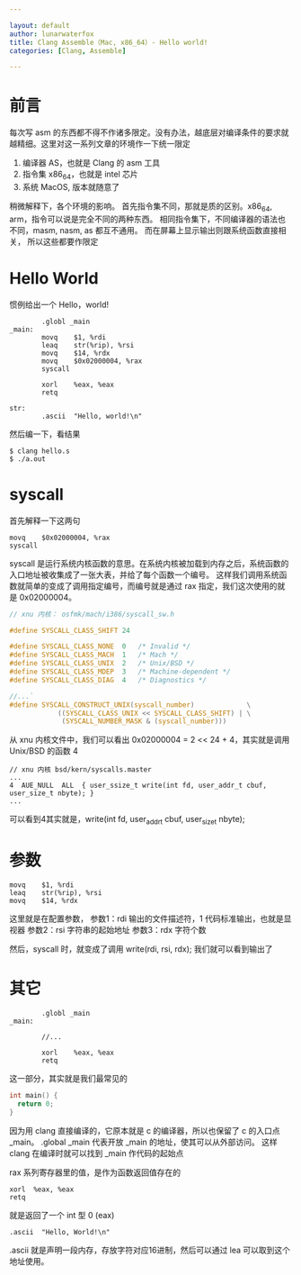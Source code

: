 ```yaml
---

layout: default
author: lunarwaterfox
title: Clang Assemble（Mac, x86_64）- Hello world!
categories: [Clang, Assemble]

---
```



# 前言

每次写 asm 的东西都不得不作诸多限定。没有办法，越底层对编译条件的要求就越精细。这里对这一系列文章的环境作一下统一限定

1.  编译器 AS，也就是 Clang 的 asm 工具
2.  指令集 x86<sub>64</sub>，也就是 intel 芯片
3.  系统 MacOS, 版本就随意了

稍微解释下，各个环境的影响。 首先指令集不同，那就是质的区别。x86<sub>64</sub>, arm，指令可以说是完全不同的两种东西。 相同指令集下，不同编译器的语法也不同，masm, nasm, as 都互不通用。 而在屏幕上显示输出则跟系统函数直接相关， 所以这些都要作限定


# Hello World

惯例给出一个 Hello，world!

```assemble
        .globl _main
_main:
        movq    $1, %rdi
        leaq    str(%rip), %rsi
        movq    $14, %rdx
        movq    $0x02000004, %rax
        syscall

        xorl	%eax, %eax
        retq

str:                   
        .ascii	"Hello, world!\n"                        

```

然后编一下，看结果

```shell
$ clang hello.s
$ ./a.out
```


# syscall

首先解释一下这两句

```assemble
movq    $0x02000004, %rax
syscall
```

syscall 是运行系统内核函数的意思。在系统内核被加载到内存之后，系统函数的入口地址被收集成了一张大表，并给了每个函数一个编号。 这样我们调用系统函数就简单的变成了调用指定编号，而编号就是通过 rax 指定，我们这次使用的就是 0x02000004。

```c
// xnu 内核： osfmk/mach/i386/syscall_sw.h

#define SYSCALL_CLASS_SHIFT 24

#define SYSCALL_CLASS_NONE  0   /* Invalid */
#define SYSCALL_CLASS_MACH  1   /* Mach */  
#define SYSCALL_CLASS_UNIX  2   /* Unix/BSD */
#define SYSCALL_CLASS_MDEP  3   /* Machine-dependent */
#define SYSCALL_CLASS_DIAG  4   /* Diagnostics */

//...`
#define SYSCALL_CONSTRUCT_UNIX(syscall_number)             \
            ((SYSCALL_CLASS_UNIX << SYSCALL_CLASS_SHIFT) | \
             (SYSCALL_NUMBER_MASK & (syscall_number)))
```

从 xnu 内核文件中，我们可以看出 0x02000004 = 2 << 24 + 4，其实就是调用 Unix/BSD 的函数 4

```text
// xnu 内核 bsd/kern/syscalls.master
...
4  AUE_NULL  ALL  { user_ssize_t write(int fd, user_addr_t cbuf, user_size_t nbyte); }
...
```

可以看到4其实就是，write(int fd, user<sub>addr</sub><sub>t</sub> cbuf, user<sub>size</sub><sub>t</sub> nbyte);


# 参数

```assemble
movq    $1, %rdi
leaq    str(%rip), %rsi
movq    $14, %rdx
```

这里就是在配置参数， 参数1：rdi 输出的文件描述符，1 代码标准输出，也就是显视器 参数2：rsi 字符串的起始地址 参数3：rdx 字符个数

然后，syscall 时，就变成了调用 write(rdi, rsi, rdx); 我们就可以看到输出了


# 其它

```assemble
        .globl _main
_main:

        //...

        xorl	%eax, %eax
        retq
```

这一部分，其实就是我们最常见的

```c
int main() {
  return 0;
}
```

因为用 clang 直接编译的，它原本就是 c 的编译器，所以也保留了 c 的入口点 \_main。 .global \_main 代表开放 \_main 的地址，使其可以从外部访问。 这样 clang 在编译时就可以找到 \_main 作代码的起始点

rax 系列寄存器里的值，是作为函数返回值存在的

```assemble
xorl  %eax, %eax
retq
```

就是返回了一个 int 型 0 (eax)

```assemble
.ascii  "Hello, World!\n"   
```

.ascii 就是声明一段内存，存放字符对应16进制，然后可以通过 lea 可以取到这个地址使用。